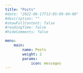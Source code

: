 ```yaml
---
title: "Posts"
#date: "2022-06-17T13:05:09-04:00"
#description: ""
#showFullContent: false
#readingTime: false
#hideComments: false

menu: 
    main: 
        name: Posts
        weight: 2
        params: 
            icon: messages
---
```



